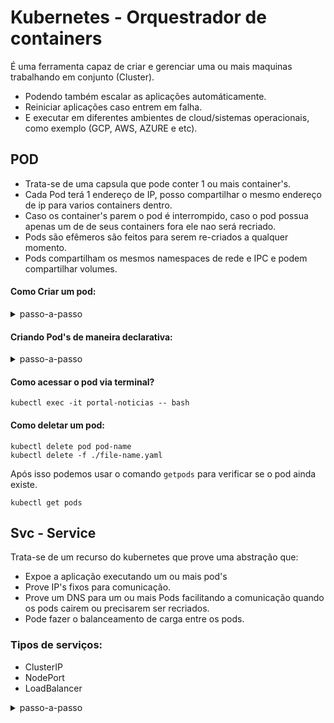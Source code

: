 # Kubernetes - Orquestrador de containers
É uma ferramenta capaz de criar e gerenciar uma ou mais maquinas trabalhando em conjunto (Cluster).  
* Podendo também escalar as aplicações automáticamente.
* Reiniciar aplicações caso entrem em falha.
* E executar em diferentes ambientes de cloud/sistemas operacionais, como exemplo (GCP, AWS, AZURE e etc).

## POD
* Trata-se de uma capsula que pode conter 1 ou mais container's.  
* Cada Pod terá 1 endereço de IP, posso compartilhar o mesmo endereço de ip para varios containers dentro.
* Caso os container's parem o pod é interrompido, caso o pod possua apenas um de de seus containers fora ele nao será recriado. 
* Pods são efêmeros são feitos para serem re-criados a qualquer momento.
* Pods compartilham os mesmos namespaces de rede e IPC e podem compartilhar volumes.

#### Como Criar um pod:
<details>
<summary>passo-a-passo</summary>

1 - Criando o pod
```
kubectl run nginx-pod-name --image=nginx
```
2 - Verificando a criação do POD

**Visualização continua do status do pod**
```
kubectl get pods --watch
```
**Visualização detalhada:**
  ```
kubectl get pods -o wide
```  

3 - Verificando detalhes sobre o pod
```
kubectl describe pod nginx-pod-name
```
4 - Editar um pod
```
kubectl edit pod nginx-pod-name
```
</details>

#### Criando Pod's de maneira declarativa:
<details>
<summary>passo-a-passo</summary>  

  
1 - Crie o arquivo do pod .yaml
````
apiVersion: v1
kind: Pod
metadata:
  name: primeiro-pod-declarativo
spec:
  containers:
    - name: nginx-container
      image: nginx
````

2 - Execute o comando apply para criar o pod de forma declarativa
````
kubectl apply -f .\primeiro-pod.yaml
````
</details>

#### Como acessar o pod via terminal?
````
kubectl exec -it portal-noticias -- bash
````

#### Como deletar um pod:
````
kubectl delete pod pod-name
kubectl delete -f ./file-name.yaml
````
Após isso podemos usar o comando `getpods` para verificar se o pod ainda existe. 

````
kubectl get pods
````

## Svc - Service 
Trata-se de um recurso do kubernetes que prove uma abstração que:
* Expoe a aplicação executando um ou mais pod's
* Prove IP's fixos para comunicação.
* Prove um DNS para um ou mais Pods facilitando a comunicação quando os pods cairem ou precisarem ser recriados.
* Pode fazer o balanceamento de carga entre os pods.

### Tipos de serviços:
* ClusterIP
* NodePort
* LoadBalancer

<details>
<summary>passo-a-passo</summary> 
<details>

## Replicasets
## Deployments
## Volume
## Hpa - Horizontal Pod Autoscaler
## Pv - Persistentvolume
## Ing - Ingress
## Pvc - Persistentvolumeclaim
## Sc - Storage Classes 
## Ds - Daemonset
## Quota

### Glossário:
###### O que é e para que serve a API do Kubernetes: 
A api tem o proposito de integrar um terminal ou cliente como kubectl com os recursos do kubernetes.  
###### Para que serve o `kubectl`:
Serve para integrar com os recursos de API do Kubernetes.
###### Quando um pode é dado como encerrado?
Quando todos os seus containers dentro do pod param de funcionar.

